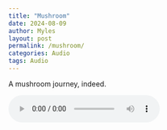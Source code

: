 ```yaml
---
title: "Mushroom"
date: 2024-08-09
author: Myles 
layout: post
permalink: /mushroom/
categories: Audio
tags: Audio
---
```


A mushroom journey, indeed.

<audio controls>
  <source src="/assets/posts/2024-08-09-mushroom/mushroom.m4a">
  Your browser does not support the audio element.
</audio>
